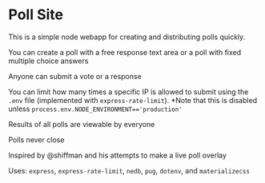 # Poll Site

This is a simple node webapp for creating and distributing polls quickly. 

You can create a poll with a free response text area or a poll with fixed multiple choice answers

Anyone can submit a vote or a response 

You can limit how many times a specific IP is allowed to submit using the `.env` file (implemented with `express-rate-limit`).
*Note that this is disabled unless `process.env.NODE_ENVIRONMENT=='production'`

Results of all polls are viewable by everyone

Polls never close 

Inspired by @shiffman and his attempts to make a live poll overlay 

Uses: `express`, `express-rate-limit`, `nedb`, `pug`, `dotenv`, and `materializecss`